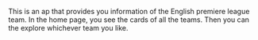 This is an ap that provides you information of the English premiere league team. In the home page, you see the cards of all the teams. Then you can the explore whichever team you like.